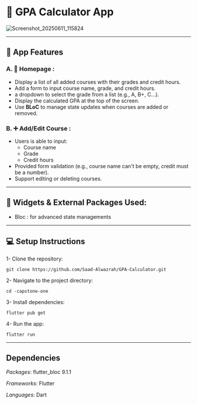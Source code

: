 # 📘 GPA Calculator App

![Screenshot_20250611_115824](https://github.com/user-attachments/assets/497c4510-3a99-42bd-9973-0db8abe3e0d1)

---

## 🚀 App Features

### A. 📄 Homepage :

- Display a list of all added courses with their grades and credit hours.
- Add a form to input course name, grade, and credit hours.
- a dropdown to select the grade from a list (e.g., A, B+, C...).
- Display the calculated GPA at the top of the screen.
- Use **BLoC** to manage state updates when courses are added or removed.

### B. ➕ Add/Edit Course :

- Users is able to input:
  - Course name  
  - Grade  
  - Credit hours  
- Provided form validation (e.g., course name can't be empty, credit must be a number).
- Support editing or deleting courses.

---

## 🧰 Widgets & External Packages Used:

  - Bloc : for advanced state managements


---

## 💻 Setup Instructions

1- Clone the repository:

  ```
  git clone https://github.com/Saad-Alwazrah/GPA-Calculator.git
  ```

2- Navigate to the project directory:

   ```
   cd -capstone-one
   ```

3- Install dependencies:

   ```
   flutter pub get
   ```

4- Run the app:

   ```
   flutter run
   ```
---

## Dependencies 

  *Packages*:  flutter_bloc 9.1.1

  
  *Frameworks*: Flutter

  
  *Languages*:  Dart
